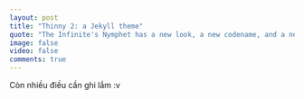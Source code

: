 ```yaml
---
layout: post
title: "Thinny 2: a Jekyll theme"
quote: "The Infinite's Nymphet has a new look, a new codename, and a new platform!"
image: false
video: false
comments: true
---
```

<div class="message">
Còn nhiều điều cần ghi lắm :v
</div>

